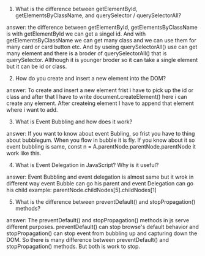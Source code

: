 



1. What is the difference between getElementById, getElementsByClassName, and querySelector / querySelectorAll?

answer: the difference between getElementById, getElementsByClassName is  with getElementById we can get a singel id. And with getElementsByClassName we can get many class and we can use them for many  card or card button etc. 
 And by useing querySelectorAll() use can get many element and there is a broder of querySelectorAll() that is querySelector. Allthough it is younger broder so it can take  a single element but it can be id or class. 




2. How do you create and insert a new element into the DOM?

answer: To create and insert a new element frist i have to pick up the id or class and after that I have to write document.createElement() here i can create any element. After createing element I have to append that element where i want to add.


3. What is Event Bubbling and how does it work?

answer: If you want to know about event Bubling, so frist you have to thing about bubblegum. When you flow in bubble it is fly. If you know about it so event bubbling is same,           const n = A.parentNode.parentNode.parentNode  it work like this. 

4. What is Event Delegation in JavaScript? Why is it useful? 

answer: Event Bubbling and event delegation is almost same but it wrok in different way event Bubble can go his parent and event Delegation can go his child example: parentNode.childNodes[5].childNodes[1] 


5. What is the difference between preventDefault() and stopPropagation() methods? 


  answer: The preventDefault() and stopPropagation() methods in js serve different purposes.
 preventDefault() can stop browse's default behavior and stopPropagation() can stop event from bubbling up and capturing down the DOM. So there is many difference between preventDefault() and stopPropagation() methods. But both is work to stop.

